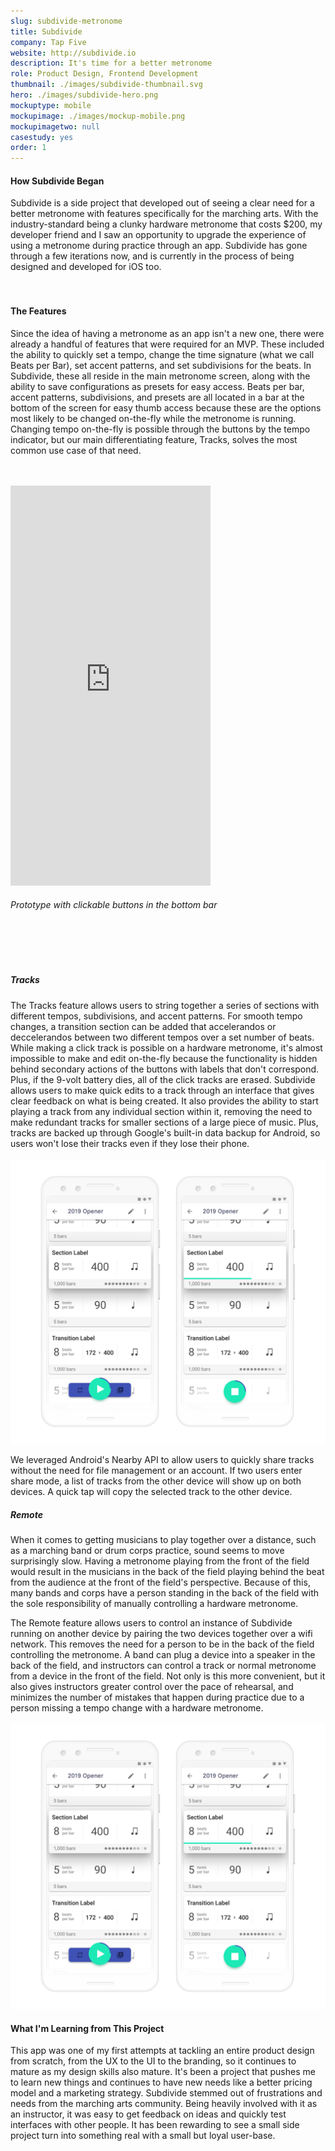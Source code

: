 ```yaml
---
slug: subdivide-metronome
title: Subdivide
company: Tap Five
website: http://subdivide.io
description: It's time for a better metronome
role: Product Design, Frontend Development
thumbnail: ./images/subdivide-thumbnail.svg
hero: ./images/subdivide-hero.png
mockuptype: mobile
mockupimage: ./images/mockup-mobile.png
mockupimagetwo: null
casestudy: yes
order: 1
---
```


#### How Subdivide Began
Subdivide is a side project that developed out of seeing a clear need for a better metronome with features specifically for the marching arts. With the industry-standard being a clunky hardware metronome that costs $200, my developer friend and I saw an opportunity to upgrade the experience of using a metronome during practice through an app. Subdivide has gone through a few iterations now, and is currently in the process of being designed and developed for iOS too.
<br /><br /><br /> 

#### The Features
Since the idea of having a metronome as an app isn't a new one, there were already a handful of features that were required for an MVP. These included the ability to quickly set a tempo, change the time signature (what we call Beats per Bar), set accent patterns, and set subdivisions for the beats. In Subdivide, these all reside in the main metronome screen, along with the ability to save configurations as presets for easy access. Beats per bar, accent patterns, subdivisions, and presets are all located in a bar at the bottom of the screen for easy thumb access because these are the options most likely to be changed on-the-fly while the metronome is running. Changing tempo on-the-fly is possible through the buttons by the tempo indicator, but our main differentiating feature, Tracks, solves the most common use case of that need.
<br /><br /><br /> 

<!-- ![](./images/metronome.png) -->

<iframe src="https://metronome-screen.now.sh/" width="320" height="640" frameborder="0"></iframe>
<br />
<h6 class="center">Prototype with clickable buttons in the bottom bar</h6>
<br /><br /><br />

##### Tracks
The Tracks feature allows users to string together a series of sections with different tempos, subdivisions, and accent patterns. For smooth tempo changes, a transition section can be added that accelerandos or deccelerandos between two different tempos over a set number of beats. While making a click track is possible on a hardware metronome, it's almost impossible to make and edit on-the-fly because the functionality is hidden behind secondary actions of the buttons with labels that don't correspond. Plus, if the 9-volt battery dies, all of the click tracks are erased. Subdivide allows users to make quick edits to a track through an interface that gives clear feedback on what is being created. It also provides the ability to start playing a track from any individual section within it, removing the need to make redundant tracks for smaller sections of a large piece of music. Plus, tracks are backed up through Google's built-in data backup for Android, so users won't lose their tracks even if they lose their phone. 
<br /><br />
![tracks screens](./images/tracks.png)
<br />

We leveraged Android's Nearby API to allow users to quickly share tracks without the need for file management or an account. If two users enter share mode, a list of tracks from the other device will show up on both devices. A quick tap will copy the selected track to the other device.

##### Remote
When it comes to getting musicians to play together over a distance, such as a marching band or drum corps practice, sound seems to move surprisingly slow. Having a metronome playing from the front of the field would result in the musicians in the back of the field playing behind the beat from the audience at the front of the field's perspective. Because of this, many bands and corps have a person standing in the back of the field with the sole responsibility of manually controlling a hardware metronome. 

The Remote feature allows users to control an instance of Subdivide running on another device by pairing the two devices together over a wifi network. This removes the need for a person to be in the back of the field controlling the metronome. A band can plug a device into a speaker in the back of the field, and instructors can control a track or normal metronome from a device in the front of the field. Not only is this more convenient, but it also gives instructors greater control over the pace of rehearsal, and minimizes the number of mistakes that happen during practice due to a person missing a tempo change with a hardware metronome.
<br /><br />
![tracks screens](./images/tracks.png)
<br />

#### What I'm Learning from This Project
This app was one of my first attempts at tackling an entire product design from scratch, from the UX to the UI to the branding, so it continues to mature as my design skills also mature. It's been a project that pushes me to learn new things and continues to have new needs like a better pricing model and a marketing strategy. Subdivide stemmed out of frustrations and needs from the marching arts community. Being heavily involved with it as an instructor, it was easy to get feedback on ideas and quickly test interfaces with other people. It has been rewarding to see a small side project turn into something real with a small but loyal user-base.


<!-- ![](./images/subdivide-cover.png) -->

<!-- <img src="/assets/static/content/projects/subdivide/subdivide-cover.png" > -->
